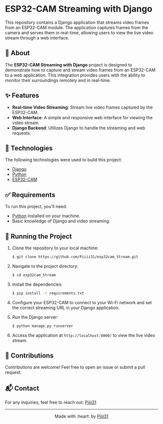 # ESP32-CAM Streaming with Django

This repository contains a Django application that streams video frames from an ESP32-CAM module. The application captures frames from the camera and serves them in real-time, allowing users to view the live video stream through a web interface.

## :dart: About ##

The **ESP32-CAM Streaming with Django** project is designed to demonstrate how to capture and stream video frames from an ESP32-CAM to a web application. This integration provides users with the ability to monitor their surroundings remotely and in real-time.

## :sparkles: Features ##

- **Real-time Video Streaming**: Stream live video frames captured by the ESP32-CAM.
- **Web Interface**: A simple and responsive web interface for viewing the video stream.
- **Django Backend**: Utilizes Django to handle the streaming and web requests.

## :rocket: Technologies ##

The following technologies were used to build this project:

- [Django](https://www.djangoproject.com/)
- [Python](https://www.python.org/)
- [ESP32-CAM](https://www.espressif.com/en/products/hardware/esp32/overview)

## :white_check_mark: Requirements ##

To run this project, you'll need:

- [Python](https://www.python.org/) installed on your machine.
- Basic knowledge of Django and video streaming.

## :checkered_flag: Running the Project ##

1. Clone the repository to your local machine:

    ```bash
    $ git clone https://github.com/Piiii31/esp32cam_Stream.git
    ```

2. Navigate to the project directory:

    ```bash
    $ cd esp32cam_Stream
    ```

3. Install the dependencies:

    ```bash
    $ pip install -r requirements.txt
    ```

4. Configure your ESP32-CAM to connect to your Wi-Fi network and set the correct streaming URL in your Django application.

5. Run the Django server:

    ```bash
    $ python manage.py runserver
    ```

6. Access the application at `http://localhost:8000/` to view the live video stream.



## :handshake: Contributions ##

Contributions are welcome! Feel free to open an issue or submit a pull request.

## :mailbox_with_mail: Contact ##

For any inquiries, feel free to reach out: [Piiii31](mailto:meddeb65@gmail.com)

---

<p align="center">
  Made with :heart: by <a href="https://github.com/Piiii31" target="_blank">Piiii31</a>
</p>
